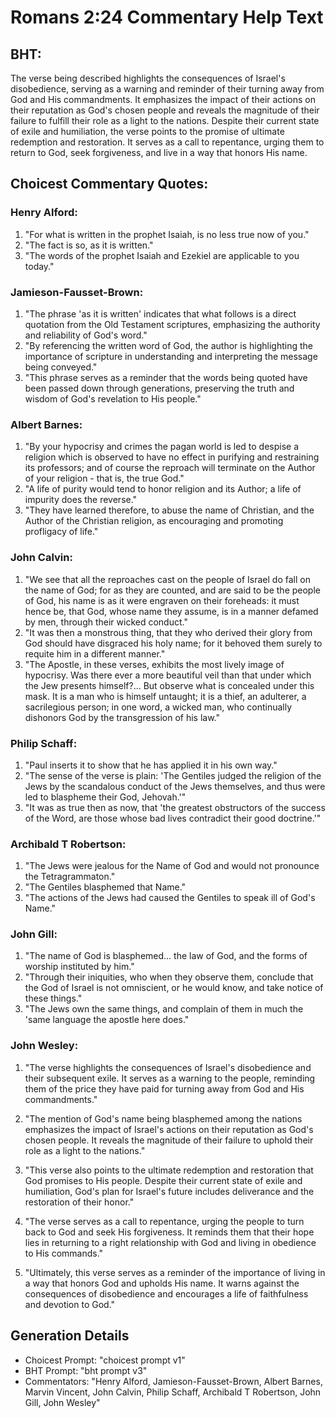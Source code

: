 # Romans 2:24 Commentary Help Text

## BHT:
The verse being described highlights the consequences of Israel's disobedience, serving as a warning and reminder of their turning away from God and His commandments. It emphasizes the impact of their actions on their reputation as God's chosen people and reveals the magnitude of their failure to fulfill their role as a light to the nations. Despite their current state of exile and humiliation, the verse points to the promise of ultimate redemption and restoration. It serves as a call to repentance, urging them to return to God, seek forgiveness, and live in a way that honors His name.

## Choicest Commentary Quotes:
### Henry Alford:
1. "For what is written in the prophet Isaiah, is no less true now of you." 
2. "The fact is so, as it is written." 
3. "The words of the prophet Isaiah and Ezekiel are applicable to you today."

### Jamieson-Fausset-Brown:
1. "The phrase 'as it is written' indicates that what follows is a direct quotation from the Old Testament scriptures, emphasizing the authority and reliability of God's word."
2. "By referencing the written word of God, the author is highlighting the importance of scripture in understanding and interpreting the message being conveyed."
3. "This phrase serves as a reminder that the words being quoted have been passed down through generations, preserving the truth and wisdom of God's revelation to His people."

### Albert Barnes:
1. "By your hypocrisy and crimes the pagan world is led to despise a religion which is observed to have no effect in purifying and restraining its professors; and of course the reproach will terminate on the Author of your religion - that is, the true God."
2. "A life of purity would tend to honor religion and its Author; a life of impurity does the reverse."
3. "They have learned therefore, to abuse the name of Christian, and the Author of the Christian religion, as encouraging and promoting profligacy of life."

### John Calvin:
1. "We see that all the reproaches cast on the people of Israel do fall on the name of God; for as they are counted, and are said to be the people of God, his name is as it were engraven on their foreheads: it must hence be, that God, whose name they assume, is in a manner defamed by men, through their wicked conduct."
2. "It was then a monstrous thing, that they who derived their glory from God should have disgraced his holy name; for it behoved them surely to requite him in a different manner."
3. "The Apostle, in these verses, exhibits the most lively image of hypocrisy. Was there ever a more beautiful veil than that under which the Jew presents himself?... But observe what is concealed under this mask. It is a man who is himself untaught; it is a thief, an adulterer, a sacrilegious person; in one word, a wicked man, who continually dishonors God by the transgression of his law."

### Philip Schaff:
1. "Paul inserts it to show that he has applied it in his own way."
2. "The sense of the verse is plain: 'The Gentiles judged the religion of the Jews by the scandalous conduct of the Jews themselves, and thus were led to blaspheme their God, Jehovah.'"
3. "It was as true then as now, that 'the greatest obstructors of the success of the Word, are those whose bad lives contradict their good doctrine.'"

### Archibald T Robertson:
1. "The Jews were jealous for the Name of God and would not pronounce the Tetragrammaton." 
2. "The Gentiles blasphemed that Name." 
3. "The actions of the Jews had caused the Gentiles to speak ill of God's Name."

### John Gill:
1. "The name of God is blasphemed... the law of God, and the forms of worship instituted by him." 
2. "Through their iniquities, who when they observe them, conclude that the God of Israel is not omniscient, or he would know, and take notice of these things."
3. "The Jews own the same things, and complain of them in much the 'same language the apostle here does."

### John Wesley:
1. "The verse highlights the consequences of Israel's disobedience and their subsequent exile. It serves as a warning to the people, reminding them of the price they have paid for turning away from God and His commandments."

2. "The mention of God's name being blasphemed among the nations emphasizes the impact of Israel's actions on their reputation as God's chosen people. It reveals the magnitude of their failure to uphold their role as a light to the nations."

3. "This verse also points to the ultimate redemption and restoration that God promises to His people. Despite their current state of exile and humiliation, God's plan for Israel's future includes deliverance and the restoration of their honor."

4. "The verse serves as a call to repentance, urging the people to turn back to God and seek His forgiveness. It reminds them that their hope lies in returning to a right relationship with God and living in obedience to His commands."

5. "Ultimately, this verse serves as a reminder of the importance of living in a way that honors God and upholds His name. It warns against the consequences of disobedience and encourages a life of faithfulness and devotion to God."


## Generation Details
- Choicest Prompt: "choicest prompt v1"
- BHT Prompt: "bht prompt v3"
- Commentators: "Henry Alford, Jamieson-Fausset-Brown, Albert Barnes, Marvin Vincent, John Calvin, Philip Schaff, Archibald T Robertson, John Gill, John Wesley"
